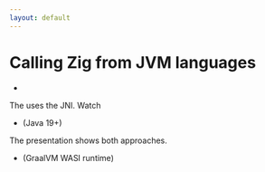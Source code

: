 ```yaml
---
layout: default
---
```

# Calling Zig from JVM languages

- <Anchor href="https://docs.oracle.com/javase/7/docs/technotes/guides/jni/spec/intro.html" text="Java Native Interface (JNI)" />

The <Anchor href="https://developer.android.com/ndk/guides" text="Android NDK" /> uses the JNI. Watch <Anchor href="https://archive.fosdem.org/2021/schedule/event/zig_android/" text="Create an Android Application with Zig" />

- <Anchor href="https://openjdk.org/projects/panama/" text="Project Panama" /> (Java 19+)

The presentation <Anchor 
  href="https://youtu.be/4xFV-A7JToY?t=1228" 
  text="Project Panama: Say Goodbye to JNI"  /> shows both approaches.

- <Anchor href="https://www.graalvm.org/latest/reference-manual/wasm/" text="GraalWasm" /> (GraalVM WASI runtime)

<!-- 
Panama is easier to use and offers a better performance than the JNI.
Also, JNI errors can crash the JVM, while Panama error don't.
-->
